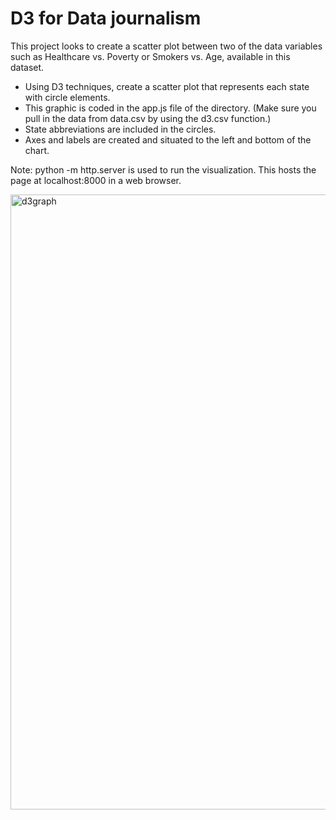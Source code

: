 # D3 for Data journalism

This project looks to create a scatter plot between two of the data variables such as Healthcare vs. Poverty or Smokers vs. Age, available in this dataset.

- Using D3 techniques, create a scatter plot that represents each state with circle elements. 
- This graphic is coded in the app.js file of the directory. (Make sure you pull in the data from data.csv by using the d3.csv function.)
- State abbreviations are included in the circles.
- Axes and labels are created and situated to the left and bottom of the chart.

Note: python -m http.server is used to run the visualization. This hosts the page at localhost:8000 in a web browser.


<img width="984" alt="d3graph" src="https://user-images.githubusercontent.com/70656160/113898840-38e19e00-979a-11eb-9a82-33f936c48988.png">
